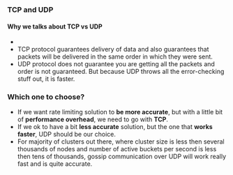 ### TCP and UDP
#### Why we talks about TCP vs UDP
- 
- TCP protocol guarantees delivery of data and also guarantees that packets will be delivered in the same order in which they were sent.
- UDP protocol does not guarantee you are getting all the packets and order is not guaranteed. But because UDP throws all the error-checking stuff out, it is faster.
### Which one to choose?
- If we want rate limiting solution to **be more accurate**, but with a little bit of **performance overhead**, we need to go with **TCP**.
- If we ok to have a bit **less accurate** solution, but the one that **works faster**, UDP should be our choice.
- For majority of clusters out there, where cluster size is less then several thousands of nodes and number of active buckets per second is less then tens of thousands, gossip communication over UDP will work really fast and is quite accurate.
<!--stackedit_data:
eyJoaXN0b3J5IjpbMTA3NDA3NTY3NiwtNjQ0NDYyNjAyLDE3Mj
MzNjY5NF19
-->